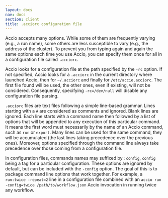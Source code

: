 ```yaml
---
layout: docs
nav: docs
section: client
title: .acciorc configuration file
---
```


Accio accepts many options.
While some of them are frequently varying (e.g., a run name), some others are less susceptible to vary (e.g., the address of the cluster).
To prevent you from typing again and again the same options each time you use Accio, you can specify them once for all in a configuration file called `.acciorc`.

Accio looks for a configuration file at the path specified by the `-rc` option.
If not specified, Accio looks for a `.acciorc` in the current directory where launched Accio, then for `~/.acciorc` and finally for `/etc/accio.acciorc`.
The first file found will be used, the other ones, even if existing, will not be considered.
Consequently, specifying `-rc=/dev/null` will disable any configuration file parsing.

`.acciorc` files are text files following a simple line-based grammar.
Lines starting with a `#` are considered as comments and ignored.
Blank lines are ignored.
Each line starts with a command name then followed by a list of options that will be appended to any execution of this particular command.
It means the first word must necessarily by the name of an Accio command, such as `run` or `export`.
Many lines can be used for the same command, they will be accumulated (the last lines taking precedence over the previous ones).
Moreover, options specified through the command line always take precedence over those coming from a configuration file.

In configuration files, commands names may suffixed by `:config`, `config` being a tag for a particular configuration.
These options are ignored by default, but can be included with the `-config` option.
The goal of this is to package command line options that work together.
For example, a `run:twice -repeat=2` line in a configuration file combined with an `accio run -config=twice /path/to/workflow.json` Accio invocation in running twice any workflow.